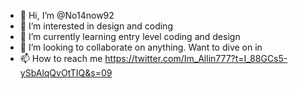 - 👋 Hi, I’m @No14now92
- 👀 I’m interested in design and coding
- 🌱 I’m currently learning entry level coding and design
- 💞️ I’m looking to collaborate on anything. Want to dive on in
- 📫 How to reach me https://twitter.com/Im_Allin777?t=I_88GCs5-ySbAlqQvOtTIQ&s=09

<!---
No14now92/No14now92 is a ✨ special ✨ repository because its `README.md` (this file) appears on your GitHub profile.
You can click the Preview link to take a look at your changes.
--->
